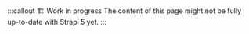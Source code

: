 :::callout 🏗 Work in progress
The content of this page might not be fully up-to-date with Strapi 5 yet.
:::
